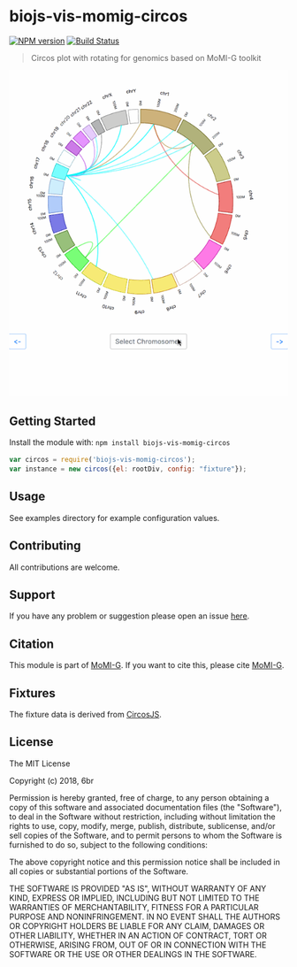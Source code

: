 # biojs-vis-momig-circos

[![NPM version](http://img.shields.io/npm/v/biojs-vis-momig-circos.svg)](https://www.npmjs.org/package/biojs-vis-momig-circos) 
[![Build Status](https://travis-ci.org/MoMI-G/biojs-vis-momig-circos.svg?branch=master)](https://travis-ci.org/MoMI-G/biojs-vis-momig-circos)

> Circos plot with rotating for genomics based on MoMI-G toolkit

<img src="./momig-circos.gif" />

## Getting Started

Install the module with: `npm install biojs-vis-momig-circos`

```javascript
var circos = require('biojs-vis-momig-circos');
var instance = new circos({el: rootDiv, config: "fixture"});
```

## Usage

See examples directory for example configuration values.

## Contributing

All contributions are welcome.

## Support

If you have any problem or suggestion please open an issue [here](https://github.com/MoMI-G/biojs-vis-momig-circos/issues).

## Citation

This module is part of [MoMI-G](https://github.com/MoMI-G/MoMI-G/). If you want to cite this, please cite [MoMI-G](https://github.com/MoMI-G/MoMI-G/).

## Fixtures

The fixture data is derived from [CircosJS](https://github.com/nicgirault/circosJS).

## License

The MIT License

Copyright (c) 2018, 6br

Permission is hereby granted, free of charge, to any person
obtaining a copy of this software and associated documentation
files (the "Software"), to deal in the Software without
restriction, including without limitation the rights to use,
copy, modify, merge, publish, distribute, sublicense, and/or sell
copies of the Software, and to permit persons to whom the
Software is furnished to do so, subject to the following
conditions:

The above copyright notice and this permission notice shall be
included in all copies or substantial portions of the Software.

THE SOFTWARE IS PROVIDED "AS IS", WITHOUT WARRANTY OF ANY KIND,
EXPRESS OR IMPLIED, INCLUDING BUT NOT LIMITED TO THE WARRANTIES
OF MERCHANTABILITY, FITNESS FOR A PARTICULAR PURPOSE AND
NONINFRINGEMENT. IN NO EVENT SHALL THE AUTHORS OR COPYRIGHT
HOLDERS BE LIABLE FOR ANY CLAIM, DAMAGES OR OTHER LIABILITY,
WHETHER IN AN ACTION OF CONTRACT, TORT OR OTHERWISE, ARISING
FROM, OUT OF OR IN CONNECTION WITH THE SOFTWARE OR THE USE OR
OTHER DEALINGS IN THE SOFTWARE.
